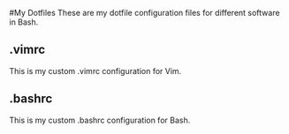 #My Dotfiles
These are my dotfile configuration files for different software in Bash.
## .vimrc
This is my custom .vimrc configuration for Vim.
## .bashrc 
This is my custom .bashrc configuration for Bash.
